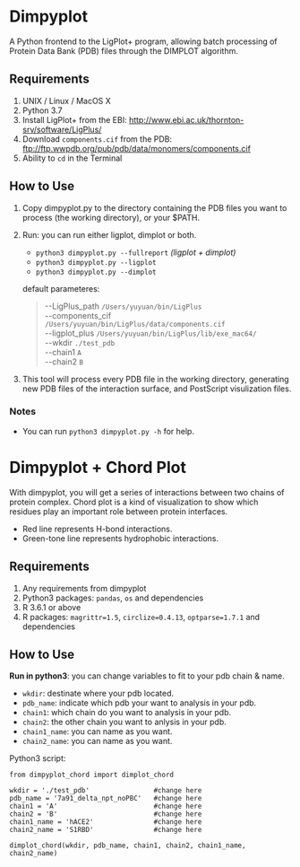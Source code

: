 # Dimpyplot
A Python frontend to the LigPlot+ program, allowing batch processing of Protein Data Bank (PDB) files through the DIMPLOT algorithm.

## Requirements
1. UNIX / Linux / MacOS X
2. Python 3.7
3. Install LigPlot+ from the EBI: http://www.ebi.ac.uk/thornton-srv/software/LigPlus/
4. Download `components.cif` from the PDB: ftp://ftp.wwpdb.org/pub/pdb/data/monomers/components.cif  
5. Ability to `cd` in the Terminal  

## How to Use
1. Copy dimpyplot.py to the directory containing the PDB files you want to process (the working directory), or your $PATH.
2. Run: you can run either ligplot, dimplot or both.  
    * `python3 dimpyplot.py --fullreport` *(ligplot + dimplot)* 
    * `python3 dimpyplot.py --ligplot`  
    * `python3 dimpyplot.py --dimplot`  

    default parameteres:
    > --LigPlus_path `/Users/yuyuan/bin/LigPlus`  
    > --components_cif `/Users/yuyuan/bin/LigPlus/data/components.cif`   
    > --ligplot_plus `/Users/yuyuan/bin/LigPlus/lib/exe_mac64/`   
    > --wkdir `./test_pdb`   
    > --chain1 `A`  
    > --chain2 `B`

3. This tool will process every PDB file in the working directory, generating new PDB files of the interaction surface, and PostScript visulization files.
### Notes
* You can run `python3 dimpyplot.py -h` for help.  

# Dimpyplot + Chord Plot
With dimpyplot, you will get a series of interactions between two chains of protein complex. Chord plot is a kind of visualization to show which residues play an important role between protein interfaces.  
* Red line represents H-bond interactions.  
* Green-tone line represents hydrophobic interactions.  


## Requirements
1. Any requirements from dimpyplot  
2. Python3 packages: `pandas`, `os` and dependencies  
3. R 3.6.1 or above  
4. R packages: `magrittr=1.5`, `circlize=0.4.13`, `optparse=1.7.1` and dependencies  

## How to Use
**Run in python3**: you can change variables to fit to your pdb chain & name.  
* `wkdir`: destinate where your pdb located.  
* `pdb_name`: indicate which pdb your want to analysis in your pdb.
* `chain1`: which chain do you want to analysis in your pdb.
* `chain2`: the other chain you want to anlysis in your pdb.
* `chain1_name`: you can name as you want.
* `chain2_name`: you can name as you want.

Python3 script:
```
from dimpyplot_chord import dimplot_chord

wkdir = './test_pdb'                #change here
pdb_name = '7a91_delta_npt_noPBC'   #change here
chain1 = 'A'                        #change here
chain2 = 'B'                        #change here
chain1_name = 'hACE2'               #change here
chain2_name = 'S1RBD'               #change here

dimplot_chord(wkdir, pdb_name, chain1, chain2, chain1_name, chain2_name)
```

